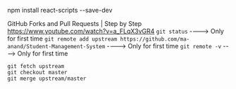 npm install react-scripts --save-dev


GitHub Forks and Pull Requests | Step by Step
    https://www.youtube.com/watch?v=a_FLqX3vGR4
    `git status`                                                                    ----> Only for first time
    `git remote add upstream https://github.com/ma-anand/Student-Management-System` ----> Only for first time
    `git remote -v`                                                                 ----> Only for first time

    
    git fetch upstream
    git checkout master
    git merge upstream/master
